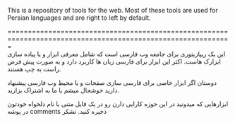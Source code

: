 This is a repository of tools for the web.
Most of these tools are used for Persian languages and are right to left by default.

=============================================================================================================<br>
این یک ریپازیتوری برای جامعه وب فارسی است که شامل معرفی ابزار و یا پیاده سازی ابزارک هاست.
اکثر این ابزار برای فارسی زبان ها کاربرد دارد و به صورت پیش فرض راست به چپ هستند.

دوستان اگر ابزار خاصی برای فارسی سازی صفحات و یا محیط وب فارسی پیشنهاد دارید خوشحال میشم با ما به اشتراک بزارید.

ابزارهایی که میدونید در این حوزه کارایی دارن رو در یک فایل متنی با نام دلخواه خودتون در پوشه comments ذخیره کنید.
تشکر
